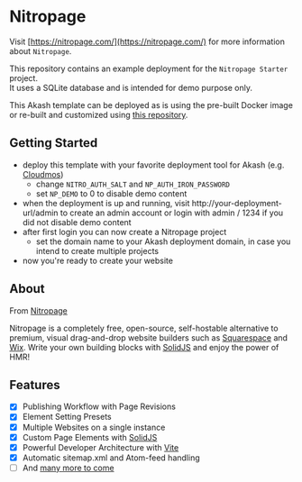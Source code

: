 # Nitropage

Visit [https://nitropage.com/](https://nitropage.com/) for more information about `Nitropage`.  
  
This repository contains an example deployment for the `Nitropage Starter` project.  
It uses a SQLite database and is intended for demo purpose only.  
  
This Akash template can be deployed as is using the pre-built Docker image or re-built and customized using [this repository](https://github.com/0x1d/nitropage-akash).

## Getting Started

- deploy this template with your favorite deployment tool for Akash (e.g. [Cloudmos](https://deploy.cloudmos.io/))
    - change `NITRO_AUTH_SALT` and `NP_AUTH_IRON_PASSWORD`
    - set `NP_DEMO` to 0 to disable demo content
- when the deployment is up and running, visit http://your-deployment-url/admin to create an admin account or login with admin / 1234 if you did not disable demo content
- after first login you can now create a Nitropage project
    - set the domain name to your Akash deployment domain, in case you intend to create multiple projects
- now you're ready to create your website

## About

From [Nitropage](https://git.lufrai.org/nitropage/nitropage)

Nitropage is a completely free, open-source, self-hostable alternative to premium, visual drag-and-drop website builders such as [Squarespace](https://www.squarespace.com/) and [Wix](https://www.wix.com/). Write your own building blocks with [SolidJS](https://www.solidjs.com/) and enjoy the power of HMR!

## Features

- [x] Publishing Workflow with Page Revisions
- [x] Element Setting Presets
- [x] Multiple Websites on a single instance
- [x] Custom Page Elements with [SolidJS](https://www.solidjs.com/)
- [x] Powerful Developer Architecture with [Vite](https://vitejs.dev/)
- [x] Automatic sitemap.xml and Atom-feed handling 
- [ ] And [many more to come](https://nitropage.com/#roadmap)
